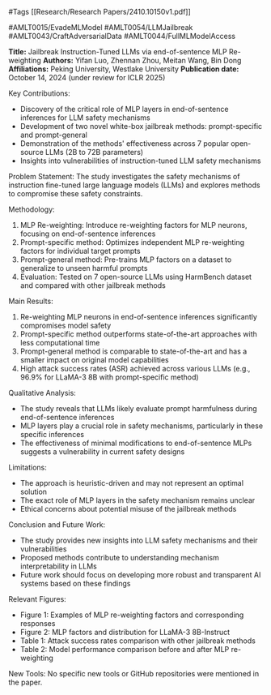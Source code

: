 #Tags
[[Research/Research Papers/2410.10150v1.pdf]]

#AMLT0015/EvadeMLModel
#AMLT0054/LLMJailbreak
#AMLT0043/CraftAdversarialData
#AMLT0044/FullMLModelAccess

**Title:** Jailbreak Instruction-Tuned LLMs via end-of-sentence MLP Re-weighting
**Authors:** Yifan Luo, Zhennan Zhou, Meitan Wang, Bin Dong
**Affiliations:** Peking University, Westlake University
**Publication date:** October 14, 2024 (under review for ICLR 2025)

Key Contributions:
- Discovery of the critical role of MLP layers in end-of-sentence inferences for LLM safety mechanisms
- Development of two novel white-box jailbreak methods: prompt-specific and prompt-general
- Demonstration of the methods' effectiveness across 7 popular open-source LLMs (2B to 72B parameters)
- Insights into vulnerabilities of instruction-tuned LLM safety mechanisms

Problem Statement:
The study investigates the safety mechanisms of instruction fine-tuned large language models (LLMs) and explores methods to compromise these safety constraints.

Methodology:
1. MLP Re-weighting: Introduce re-weighting factors for MLP neurons, focusing on end-of-sentence inferences
2. Prompt-specific method: Optimizes independent MLP re-weighting factors for individual target prompts
3. Prompt-general method: Pre-trains MLP factors on a dataset to generalize to unseen harmful prompts
4. Evaluation: Tested on 7 open-source LLMs using HarmBench dataset and compared with other jailbreak methods

Main Results:
1. Re-weighting MLP neurons in end-of-sentence inferences significantly compromises model safety
2. Prompt-specific method outperforms state-of-the-art approaches with less computational time
3. Prompt-general method is comparable to state-of-the-art and has a smaller impact on original model capabilities
4. High attack success rates (ASR) achieved across various LLMs (e.g., 96.9% for LLaMA-3 8B with prompt-specific method)

Qualitative Analysis:
- The study reveals that LLMs likely evaluate prompt harmfulness during end-of-sentence inferences
- MLP layers play a crucial role in safety mechanisms, particularly in these specific inferences
- The effectiveness of minimal modifications to end-of-sentence MLPs suggests a vulnerability in current safety designs

Limitations:
- The approach is heuristic-driven and may not represent an optimal solution
- The exact role of MLP layers in the safety mechanism remains unclear
- Ethical concerns about potential misuse of the jailbreak methods

Conclusion and Future Work:
- The study provides new insights into LLM safety mechanisms and their vulnerabilities
- Proposed methods contribute to understanding mechanism interpretability in LLMs
- Future work should focus on developing more robust and transparent AI systems based on these findings

Relevant Figures:
- Figure 1: Examples of MLP re-weighting factors and corresponding responses
- Figure 2: MLP factors and distribution for LLaMA-3 8B-Instruct
- Table 1: Attack success rates comparison with other jailbreak methods
- Table 2: Model performance comparison before and after MLP re-weighting

New Tools:
No specific new tools or GitHub repositories were mentioned in the paper.